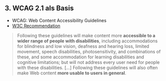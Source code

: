 ## 3. WCAG 2.1 als Basis

- WCAG: Web Content Accessibility Guidelines
- [W3C Recommendation](https://www.w3.org/TR/WCAG/)

> Following these guidelines will make content more **accessible to a wider range of people with disabilities**, including accommodations for blindness and low vision, deafness and hearing loss, limited movement, speech disabilities, photosensitivity, and combinations of these, and some accommodation for learning disabilities and cognitive limitations; but will not address every user need for people with these disabilities. [...] Following these guidelines will also often make Web content **more usable to users in general**.
